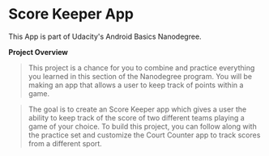 # Score Keeper App

This App is part of Udacity's Android Basics Nanodegree.

**Project Overview**

> This project is a chance for you to combine and practice everything you learned in this section of the Nanodegree program. You will be making an app that allows a user to keep track of points within a game.

> The goal is to create an Score Keeper app which gives a user the ability to keep track of the score of two different teams playing a game of your choice. To build this project, you can follow along with the practice set and customize the Court Counter app to track scores from a different sport.
